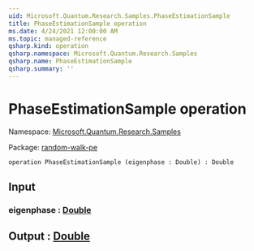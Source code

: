```yaml
---
uid: Microsoft.Quantum.Research.Samples.PhaseEstimationSample
title: PhaseEstimationSample operation
ms.date: 4/24/2021 12:00:00 AM
ms.topic: managed-reference
qsharp.kind: operation
qsharp.namespace: Microsoft.Quantum.Research.Samples
qsharp.name: PhaseEstimationSample
qsharp.summary: ''
---
```


# PhaseEstimationSample operation

Namespace: [Microsoft.Quantum.Research.Samples](xref:Microsoft.Quantum.Research.Samples)

Package: [random-walk-pe](https://nuget.org/packages/random-walk-pe)




```qsharp
operation PhaseEstimationSample (eigenphase : Double) : Double
```


## Input

### eigenphase : [Double](xref:microsoft.quantum.qsharp.valueliterals#double-literals)





## Output : [Double](xref:microsoft.quantum.qsharp.valueliterals#double-literals)

